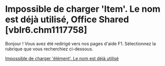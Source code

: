 
# Impossible de charger 'Item'. Le nom est déjà utilisé, Office Shared [vblr6.chm1117758]

Bonjour ! Vous avez été redirigé vers nos pages d'aide F1. Sélectionnez la rubrique que vous recherchiez ci-dessous.

[Impossible de charger 'élément'. Le nom est déjà utilisé](http://msdn.microsoft.com/library/1afac6b1-de41-4697-0cec-701ef0efe9f8%28Office.15%29.aspx)
